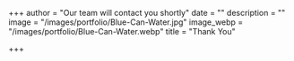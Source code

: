 +++
author = "Our team will contact you shortly"
date = ""
description = ""
image = "/images/portfolio/Blue-Can-Water.jpg"
image_webp = "/images/portfolio/Blue-Can-Water.webp"
title = "Thank You"

+++
